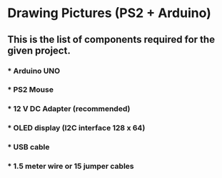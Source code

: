 # Drawing Pictures (PS2 + Arduino)

## This is the list of components required for the given project.

### * Arduino UNO
### * PS2 Mouse
### * 12 V DC Adapter (recommended)
### * OLED display (I2C interface 128 x 64)
### * USB cable
### * 1.5 meter wire or 15 jumper cables 